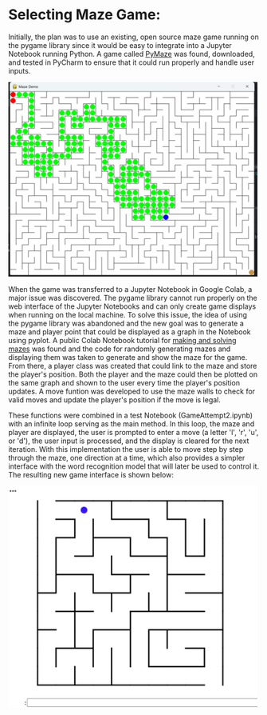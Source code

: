 # Selecting Maze Game:

Initially, the plan was to use an existing, open source maze game running on the pygame library since it would be easy to integrate into a Jupyter Notebook running Python. A game called [PyMaze](https://www.pygame.org/project/733) was found, downloaded, and tested in PyCharm to ensure that it could run properly and handle user inputs.

<img src="MazeDemo.png" alt="Game Demo" width="500"/>

When the game was transferred to a Jupyter Notebook in Google Colab, a major issue was discovered. The pygame library cannot run properly on the web interface of the Jupyter Notebooks and can only create game displays when running on the local machine. To solve this issue, the idea of using the pygame library was abandoned and the new goal was to generate a maze and player point that could be displayed as a graph in the Notebook using pyplot. A public Colab Notebook tutorial for [making and solving mazes](https://colab.research.google.com/github/norvig/pytudes/blob/main/ipynb/Maze.ipynb#scrollTo=TjIhUMKIr4HC) was found and the code for randomly generating mazes and displaying them was taken to generate and show the maze for the game. From there, a player class was created that could link to the maze and store the player's position. Both the player and the maze could then be plotted on the same graph and shown to the user every time the player's position updates. A move funtion was developed to use the maze walls to check for valid moves and update the player's position if the move is legal.

These functions were combined in a test Notebook (GameAttempt2.ipynb) with an infinite loop serving as the main method. In this loop, the maze and player are displayed, the user is prompted to enter a move (a letter 'l', 'r', 'u', or 'd'), the user input is processed, and the display is cleared for the next iteration. With this implementation the user is able to move step by step through the maze, one direction at a time, which also provides a simpler interface with the word recognition model that will later be used to control it. The resulting new game interface is shown below:

<img src="MazeDemo2.png" alt="Revised Game Demo" width="500"/>

